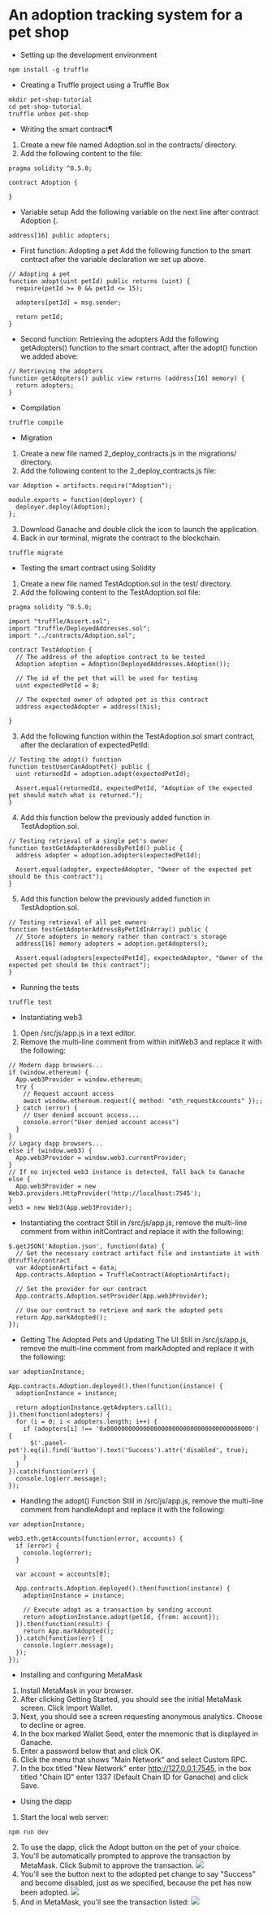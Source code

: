 # An adoption tracking system for a pet shop

- Setting up the development environment
```
npm install -g truffle
```

- Creating a Truffle project using a Truffle Box
```
mkdir pet-shop-tutorial
cd pet-shop-tutorial
truffle unbox pet-shop
```

- Writing the smart contract¶
1. Create a new file named Adoption.sol in the contracts/ directory.
2. Add the following content to the file:
```
pragma solidity ^0.5.0;

contract Adoption {

}
```

- Variable setup
Add the following variable on the next line after contract Adoption {.
```
address[16] public adopters;
```

- First function: Adopting a pet
Add the following function to the smart contract after the variable declaration we set up above.
```
// Adopting a pet
function adopt(uint petId) public returns (uint) {
  require(petId >= 0 && petId <= 15);

  adopters[petId] = msg.sender;

  return petId;
}
```

- Second function: Retrieving the adopters
Add the following getAdopters() function to the smart contract, after the adopt() function we added above:
```
// Retrieving the adopters
function getAdopters() public view returns (address[16] memory) {
  return adopters;
}
```

- Compilation
```
truffle compile
```

- Migration
1. Create a new file named 2_deploy_contracts.js in the migrations/ directory.
2. Add the following content to the 2_deploy_contracts.js file:
```
var Adoption = artifacts.require("Adoption");

module.exports = function(deployer) {
  deployer.deploy(Adoption);
};
```
3. Download Ganache and double click the icon to launch the application.
4. Back in our terminal, migrate the contract to the blockchain.
```
truffle migrate
```

- Testing the smart contract using Solidity
1. Create a new file named TestAdoption.sol in the test/ directory.
2. Add the following content to the TestAdoption.sol file:
```
pragma solidity ^0.5.0;

import "truffle/Assert.sol";
import "truffle/DeployedAddresses.sol";
import "../contracts/Adoption.sol";

contract TestAdoption {
  // The address of the adoption contract to be tested
  Adoption adoption = Adoption(DeployedAddresses.Adoption());

  // The id of the pet that will be used for testing
  uint expectedPetId = 8;

  // The expected owner of adopted pet is this contract
  address expectedAdopter = address(this);

}
```
3. Add the following function within the TestAdoption.sol smart contract, after the declaration of expectedPetId:
```
// Testing the adopt() function
function testUserCanAdoptPet() public {
  uint returnedId = adoption.adopt(expectedPetId);

  Assert.equal(returnedId, expectedPetId, "Adoption of the expected pet should match what is returned.");
}
```
4. Add this function below the previously added function in TestAdoption.sol.
```
// Testing retrieval of a single pet's owner
function testGetAdopterAddressByPetId() public {
  address adopter = adoption.adopters(expectedPetId);

  Assert.equal(adopter, expectedAdopter, "Owner of the expected pet should be this contract");
}
```
5. Add this function below the previously added function in TestAdoption.sol.
```
// Testing retrieval of all pet owners
function testGetAdopterAddressByPetIdInArray() public {
  // Store adopters in memory rather than contract's storage
  address[16] memory adopters = adoption.getAdopters();

  Assert.equal(adopters[expectedPetId], expectedAdopter, "Owner of the expected pet should be this contract");
}
```

- Running the tests
```
truffle test
```

- Instantiating web3
1. Open /src/js/app.js in a text editor.
2. Remove the multi-line comment from within initWeb3 and replace it with the following:
```
// Modern dapp browsers...
if (window.ethereum) {
  App.web3Provider = window.ethereum;
  try {
    // Request account access
    await window.ethereum.request({ method: "eth_requestAccounts" });;
  } catch (error) {
    // User denied account access...
    console.error("User denied account access")
  }
}
// Legacy dapp browsers...
else if (window.web3) {
  App.web3Provider = window.web3.currentProvider;
}
// If no injected web3 instance is detected, fall back to Ganache
else {
  App.web3Provider = new Web3.providers.HttpProvider('http://localhost:7545');
}
web3 = new Web3(App.web3Provider);
```

- Instantiating the contract
Still in /src/js/app.js, remove the multi-line comment from within initContract and replace it with the following:
```
$.getJSON('Adoption.json', function(data) {
  // Get the necessary contract artifact file and instantiate it with @truffle/contract
  var AdoptionArtifact = data;
  App.contracts.Adoption = TruffleContract(AdoptionArtifact);

  // Set the provider for our contract
  App.contracts.Adoption.setProvider(App.web3Provider);

  // Use our contract to retrieve and mark the adopted pets
  return App.markAdopted();
});
```

- Getting The Adopted Pets and Updating The UI
Still in /src/js/app.js, remove the multi-line comment from markAdopted and replace it with the following:
```
var adoptionInstance;

App.contracts.Adoption.deployed().then(function(instance) {
  adoptionInstance = instance;

  return adoptionInstance.getAdopters.call();
}).then(function(adopters) {
  for (i = 0; i < adopters.length; i++) {
    if (adopters[i] !== '0x0000000000000000000000000000000000000000') {
      $('.panel-pet').eq(i).find('button').text('Success').attr('disabled', true);
    }
  }
}).catch(function(err) {
  console.log(err.message);
});
```

- Handling the adopt() Function
Still in /src/js/app.js, remove the multi-line comment from handleAdopt and replace it with the following:
```
var adoptionInstance;

web3.eth.getAccounts(function(error, accounts) {
  if (error) {
    console.log(error);
  }

  var account = accounts[0];

  App.contracts.Adoption.deployed().then(function(instance) {
    adoptionInstance = instance;

    // Execute adopt as a transaction by sending account
    return adoptionInstance.adopt(petId, {from: account});
  }).then(function(result) {
    return App.markAdopted();
  }).catch(function(err) {
    console.log(err.message);
  });
});
```

- Installing and configuring MetaMask
1. Install MetaMask in your browser.
2. After clicking Getting Started, you should see the initial MetaMask screen. Click Import Wallet.
3. Next, you should see a screen requesting anonymous analytics. Choose to decline or agree.
4. In the box marked Wallet Seed, enter the mnemonic that is displayed in Ganache.
5. Enter a password below that and click OK.
6. Click the menu that shows "Main Network" and select Custom RPC.
7. In the box titled "New Network" enter http://127.0.0.1:7545, in the box titled "Chain ID" enter 1337 (Default Chain ID for Ganache) and click Save.

- Using the dapp
1. Start the local web server:
```
npm run dev
```

2. To use the dapp, click the Adopt button on the pet of your choice.
3. You'll be automatically prompted to approve the transaction by MetaMask. Click Submit to approve the transaction.
![](PetShop1.png)
4. You'll see the button next to the adopted pet change to say "Success" and become disabled, just as we specified, because the pet has now been adopted.
![](PetShop2.png)
5. And in MetaMask, you'll see the transaction listed:
![](PetShop3.png)
